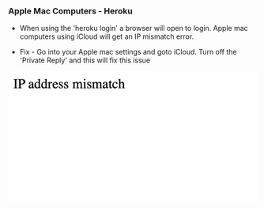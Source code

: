 ### Apple Mac Computers - Heroku

- When using the 'heroku login' a browser will open to login.  Apple mac computers using iCloud will get an IP mismatch error.

- Fix - Go into your Apple mac settings and goto iCloud.  Turn off the 'Private Reply' and this will fix this issue

![IP Bug ](doc_images/ipBug.png) 